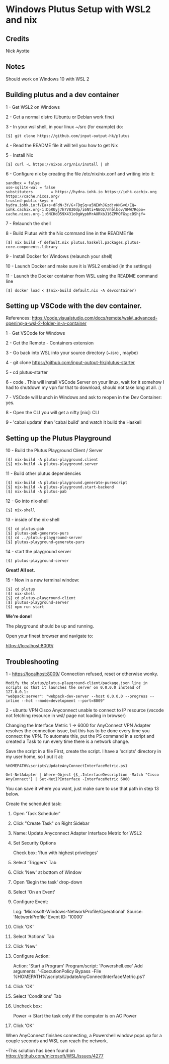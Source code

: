 # Windows Plutus Setup with WSL2 and nix

## Credits
Nick Ayotte

## Notes

Should work on Windows 10 with WSL 2

## Building plutus and a dev container

1 - Get WSL2 on Windows

2 - Get a normal distro (Ubuntu or Debian work fine)

3 - In your wsl shell, in your linux ~/src (for example) do:

    [$] git clone https://github.com/input-output-hk/plutus

4 - Read the README file it will tell you how to get Nix

5 - Install Nix

    [$] curl -L https://nixos.org/nix/install | sh

6 - Configure nix by creating the file /etc/nix/nix.conf and writing into it:

    sandbox = false
    use-sqlite-wal = false
    substituters        = https://hydra.iohk.io https://iohk.cachix.org https://cache.nixos.org/
    trusted-public-keys = hydra.iohk.io:f/Ea+s+dFdN+3Y/G+FDgSq+a5NEWhJGzdjvKNGv0/EQ= iohk.cachix.org-1:DpRUyj7h7V830dp/i6Nti+NEO2/nhblbov/8MW7Rqoo= cache.nixos.org-1:6NCHdD59X431o0gWypbMrAURkbJ16ZPMQFGspcDShjY=

7 - Relaunch the shell

8 - Build Plutus with the Nix command line in the README file

    [$] nix build -f default.nix plutus.haskell.packages.plutus-core.components.library

9 - Install Docker for Windows (relaunch your shell)

10 - Launch Docker and make sure it is WSL2 enabled (in the settings)

11 - Launch the Docker container from WSL using the README command line

    [$] docker load < $(nix-build default.nix -A devcontainer)

## Setting up VSCode with the dev container.

References:
https://code.visualstudio.com/docs/remote/wsl#_advanced-opening-a-wsl-2-folder-in-a-container

1 - Get VSCode for Windows

2 - Get the Remote - Containers extension

3 - Go back into WSL into your source directory (~/src , maybe)

4 - git clone https://github.com/input-output-hk/plutus-starter

5 - cd plutus-starter

6 - code .
    This will install VSCode Server on your linux, wait for it
    somehow I had to shutdown my vpn for that to download, should
    not take long at all. :)

7 - VSCode will launch in Windows and ask to reopen in the Dev Container: yes.

8 - Open the CLI you will get a nifty [nix]: CLI

9 - 'cabal update' then 'cabal build' and watch it build the Haskell


## Setting up the Plutus Playground

10 - Build the Plutus Playground Client / Server

    [$] nix-build -A plutus-playground.client
    [$] nix-build -A plutus-playground.server

11 - Build other plutus dependencies

    [$] nix-build -A plutus-playground.generate-purescript
    [$] nix-build -A plutus-playground.start-backend
    [$] nix-build -A plutus-pab

12 - Go into nix-shell

    [$] nix-shell

13 - inside of the nix-shell

    [$] cd plutus-pab
    [$] plutus-pab-generate-purs
    [$] cd ../plutus-playground-server
    [$] plutus-playground-generate-purs

14 - start the playground server

    [$] plutus-playground-server


**Great! All set.**


15 - Now in a new terminal window:

    [$] cd plutus
    [$] nix-shell
    [$] cd plutus-playground-client
    [$] plutus-playground-server
    [$] npm run start

**We're done!**

The playground should be up and running.

Open your finest browser and navigate to:

[https://localhost:8009/](https://localhost:8009/)

## Troubleshooting

1 - [https://localhost:8009/](https://localhost:8009/) Connection refused, reset or otherwise wonky.

    Modify the plutus/plutus-playground-client/package.json line in scripts so that it launches the server on 0.0.0.0 instead of 127.0.0.1:
	"webpack:server": "webpack-dev-server --host 0.0.0.0 --progress --inline --hot --mode=development --port=8009"

2 - ubuntu VPN Cisco Anyconnect unable to connect to IP resource (vscode not fetching resource in wsl/ page not loading in browser)

Changing the Interface Metric 1 -> 6000 for AnyConnect VPN Adapter resolves the connection issue, but this has to be done every time you connect the VPN.
To automate this, put the PS command in a script and created a Task to run every time there is a network change.

Save the script in a file
First, create the script. I have a 'scripts' directory in my user home, so I put it at:

    %HOMEPATH%\scripts\UpdateAnyConnectInterfaceMetric.ps1

    Get-NetAdapter | Where-Object {$_.InterfaceDescription -Match "Cisco AnyConnect"} | Set-NetIPInterface -InterfaceMetric 6000

You can save it where you want, just make sure to use that path in step 13 below.

Create the scheduled task:
1. Open 'Task Scheduler'

2. Click "Create Task" on Right Sidebar

3. Name: Update Anyconnect Adapter Interface Metric for WSL2

4. Set Security Options

    Check box: 'Run with highest priveleges'

5. Select 'Triggers' Tab

6. Click 'New' at bottom of Window

7. Open 'Begin the task' drop-down

8. Select 'On an Event'

9. Configure Event:

    Log: 'Microsoft-Windows-NetworkProfile/Operational'
    Source: 'NetworkProfile'
    Event ID: '10000'
10. Click 'OK'

11. Select 'Actions' Tab

12. Click 'New'

13. Configure Action:

    Action: 'Start a Program'
    Program/script: 'Powershell.exe'
    Add arguments: '-ExecutionPolicy Bypass -File %HOMEPATH%\scripts\UpdateAnyConnectInterfaceMetric.ps1'
14. Click 'OK'

15. Select 'Conditions' Tab

16. Uncheck box:

    Power -> Start the task only if the computer is on AC Power

17. Click 'OK'

When AnyConnect finishes connecting, a Powershell window pops up for a couple seconds and WSL can reach the network.

~This solution has been found on https://github.com/microsoft/WSL/issues/4277 



